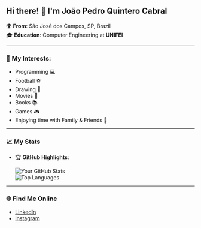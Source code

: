 ## Hi there! 👋 I'm João Pedro Quintero Cabral  

🌍 **From**: São José dos Campos, SP, Brazil  
🎓 **Education**: Computer Engineering at **UNIFEI**  

---

### 🚀 **My Interests**: 
- Programming 💻
- Football ⚽
-  Drawing 🎨
- Movies 🎥
- Books 📚
- Games 🎮
- Enjoying time with Family & Friends 👥

---

### **📈 My Stats**  
- 🏆 **GitHub Highlights**:
  
  ![Your GitHub Stats](https://github-readme-stats.vercel.app/api?username=JPCabral04&show_icons=true&theme=radical)  
  ![Top Languages](https://github-readme-stats.vercel.app/api/top-langs/?username=JPCabral04&layout=compact&theme=radical)  

---

### **🌐 Find Me Online**  
- [LinkedIn](https://www.linkedin.com/in/joaocabral/)  
- [Instagram](https://www.instagram.com/joaocabral04/)
